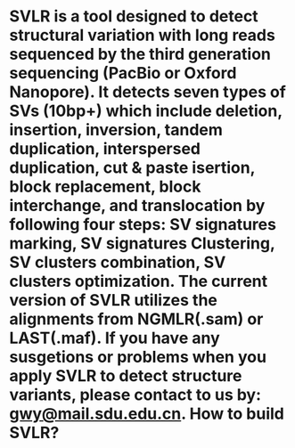 SVLR is a tool designed to detect structural variation with long reads sequenced by the third generation sequencing (PacBio or Oxford Nanopore). 
It detects seven types of SVs (10bp+) which include deletion, insertion, inversion, tandem duplication, interspersed duplication, cut & paste isertion, block replacement, block interchange, and translocation by following four steps: SV signatures marking, SV signatures Clustering, SV clusters combination, SV clusters optimization. 
The current version of SVLR utilizes the alignments from NGMLR(.sam) or LAST(.maf).
If you have any susgetions or problems when you apply SVLR to detect structure variants, please contact to us by: gwy@mail.sdu.edu.cn.
How to build SVLR?
==================
